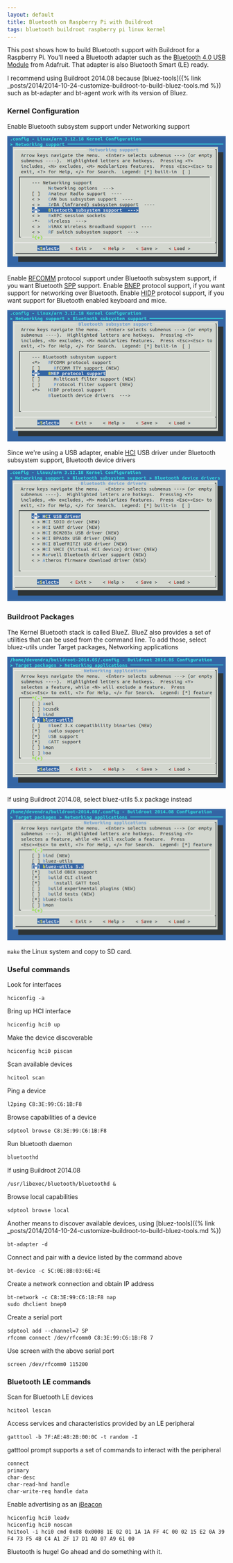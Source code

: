 ```yaml
---
layout: default
title: Bluetooth on Raspberry Pi with Buildroot
tags: bluetooth buildroot raspberry pi linux kernel
---
```


This post shows how to build Bluetooth support with Buildroot for a Raspberry Pi. You'll need a Bluetooth adapter such as the [Bluetooth 4.0 USB Module](http://www.adafruit.com/products/1327) from Adafruit. That adapter is also Bluetooth Smart (LE) ready.

I recommend using Buildroot 2014.08 because [bluez-tools]({% link _posts/2014/2014-10-24-customize-buildroot-to-build-bluez-tools.md %}) such as bt-adapter and bt-agent work with its version of Bluez.

### Kernel Configuration

Enable Bluetooth subsystem support under Networking support

![Bluetooth subsystem support](/assets/img/buildroot-kernel-networking-bluetooth.png)

Enable [RFCOMM](https://developer.bluetooth.org/TechnologyOverview/Pages/RFCOMM.aspx) protocol support under Bluetooth subsystem support, if you want Bluetooth [SPP](https://developer.bluetooth.org/TechnologyOverview/Pages/SPP.aspx) support. Enable [BNEP](https://developer.bluetooth.org/TechnologyOverview/Pages/BNEP.aspx) protocol support, if you want support for networking over Bluetooth. Enable [HIDP](https://developer.bluetooth.org/TechnologyOverview/Pages/HID.aspx) protocol support, if you want support for Bluetooth enabled keyboard and mice.

![RFCOMM and BNEP support](/assets/img/buildroot-kernel-networking-bluetooth-rfcomm.png)

Since we're using a USB adapter, enable [HCI](https://developer.bluetooth.org/TechnologyOverview/Pages/HCI.aspx) USB driver under Bluetooth subsystem support, Bluetooth device drivers

![HCI USB driver](/assets/img/buildroot-kernel-networking-bluetooth-driver-hci.png)

### Buildroot Packages

The Kernel Bluetooth stack is called BlueZ. BlueZ also provides a set of utilities that can be used from the command line. To add those, select bluez-utils under Target packages, Networking applications

![bluez-utils](/assets/img/buildroot-packages-bluez-utils.png)

If using Buildroot 2014.08, select bluez-utils 5.x package instead

![bluez5_utils](/assets/img/buildroot-packages-bluez-utils-5.png)

`make` the Linux system and copy to SD card.

### Useful commands

Look for interfaces

```
hciconfig -a
```

Bring up HCI interface

```
hciconfig hci0 up
```

Make the device discoverable

```
hciconfig hci0 piscan
```

Scan available devices

```
hcitool scan
```

Ping a device

```
l2ping C8:3E:99:C6:1B:F8
```

Browse capabilities of a device

```
sdptool browse C8:3E:99:C6:1B:F8
```

Run bluetooth daemon

```
bluetoothd
```

If using Buildroot 2014.08

```
/usr/libexec/bluetooth/bluetoothd &
```

Browse local capabilities

```
sdptool browse local
```

Another means to discover available devices, using [bluez-tools]({% link _posts/2014/2014-10-24-customize-buildroot-to-build-bluez-tools.md %})

```
bt-adapter -d
```

Connect and pair with a device listed by the command above

```
bt-device -c 5C:0E:8B:03:6E:4E
```

Create a network connection and obtain IP address

```
bt-network -c C8:3E:99:C6:1B:F8 nap
sudo dhclient bnep0
```

Create a serial port

```
sdptool add --channel=7 SP
rfcomm connect /dev/rfcomm0 C8:3E:99:C6:1B:F8 7
```

Use screen with the above serial port

```
screen /dev/rfcomm0 115200
```

### Bluetooth LE commands

Scan for Bluetooth LE devices

```
hcitool lescan
```

Access services and characteristics provided by an LE peripheral

```
gatttool -b 7F:AE:48:2B:00:0C -t random -I
```

gatttool prompt supports a set of commands to interact with the peripheral

```
connect
primary
char-desc
char-read-hnd handle
char-write-req handle data
```

Enable advertising as an [iBeacon](https://learn.adafruit.com/pibeacon-ibeacon-with-a-raspberry-pi/overview)

```
hciconfig hci0 leadv
hciconfig hci0 noscan
hcitool -i hci0 cmd 0x08 0x0008 1E 02 01 1A 1A FF 4C 00 02 15 E2 0A 39 F4 73 F5 4B C4 A1 2F 17 D1 AD 07 A9 61 00
```

Bluetooth is huge! Go ahead and do something with it.
